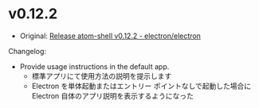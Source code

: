 # v0.12.2

* Original: [Release atom-shell v0.12.2 - electron/electron](https://github.com/electron/electron/releases/tag/v0.12.2)

Changelog:

* Provide usage instructions in the default app.
  * 標準アプリにて使用方法の説明を提示します
  * Electron を単体起動またはエントリー ポイントなしで起動した場合に Electron 自体のアプリ説明を表示するようになった
